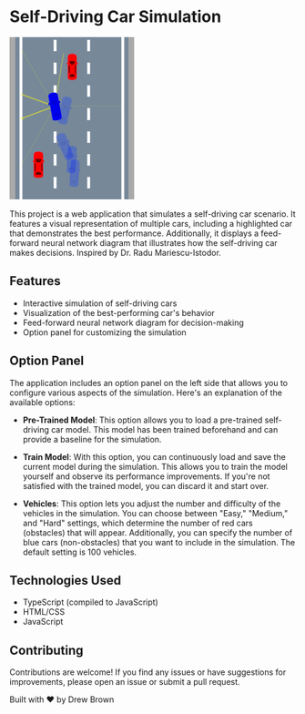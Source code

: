 # Self-Driving Car Simulation

![Project Logo](src/images//projecticon.png)

This project is a web application that simulates a self-driving car scenario. It features a visual representation of multiple cars, including a highlighted car that demonstrates the best performance. Additionally, it displays a feed-forward neural network diagram that illustrates how the self-driving car makes decisions. Inspired by Dr. Radu Mariescu-Istodor.

## Features

- Interactive simulation of self-driving cars
- Visualization of the best-performing car's behavior
- Feed-forward neural network diagram for decision-making
- Option panel for customizing the simulation

## Option Panel

The application includes an option panel on the left side that allows you to configure various aspects of the simulation. Here's an explanation of the available options:

- **Pre-Trained Model**: This option allows you to load a pre-trained self-driving car model. This model has been trained beforehand and can provide a baseline for the simulation.

- **Train Model**: With this option, you can continuously load and save the current model during the simulation. This allows you to train the model yourself and observe its performance improvements. If you're not satisfied with the trained model, you can discard it and start over.

- **Vehicles**: This option lets you adjust the number and difficulty of the vehicles in the simulation. You can choose between "Easy," "Medium," and "Hard" settings, which determine the number of red cars (obstacles) that will appear. Additionally, you can specify the number of blue cars (non-obstacles) that you want to include in the simulation. The default setting is 100 vehicles.

## Technologies Used

- TypeScript (compiled to JavaScript)
- HTML/CSS
- JavaScript

## Contributing

Contributions are welcome! If you find any issues or have suggestions for improvements, please open an issue or submit a pull request.

Built with ❤︎ by Drew Brown
